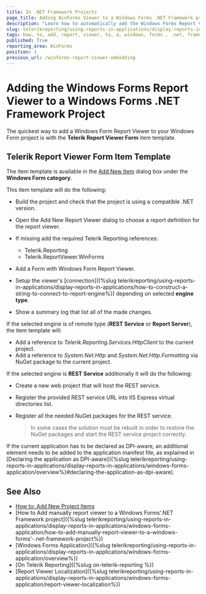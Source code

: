 ```yaml
---
title: In .NET Framework Projects
page_title: Adding WinForms Viewer to a Windows Forms .NET Framework project
description: "Learn how to automatically add the Windows Forms Report Viewer control to a Windows Forms .NET Framework project using the built-in Visual Studio item template."
slug: telerikreporting/using-reports-in-applications/display-reports-in-applications/windows-forms-application/how-to-add-report-viewer-to-a-windows-forms'-.net-framework-project
tags: how, to, add, report, viewer, to, a, windows, forms , .net, framework, project
published: True
reporting_area: WinForms
position: 1
previous_url: /winforms-report-viewer-embedding
---
```


# Adding the Windows Forms Report Viewer to a Windows Forms .NET Framework Project

The quickest way to add a Windows Form Report Viewer to your Windows Form project is with the **Telerik Report Viewer Form** item template.

## Telerik Report Viewer Form Item Template

The item template is available in the [Add New Item](<https://learn.microsoft.com/en-us/previous-versions/visualstudio/visual-studio-2010/w0572c5b(v=vs.100)>) dialog box under the **Windows Form category**.

This item template will do the following:

- Build the project and check that the project is using a compatible .NET version.
- Open the Add New Report Viewer dialog to choose a report definition for the report viewer.
- If missing add the required Telerik Reporting references:

  - Telerik.Reporting
  - Telerik.ReportViewer.WinForms

- Add a Form with Windows Form Report Viewer.
- Setup the viewer's [connection]({%slug telerikreporting/using-reports-in-applications/display-reports-in-applications/how-to-construct-a-string-to-connect-to-report-engine%}) depending on selected **engine type**.
- Show a summary log that list all of the made changes.

If the selected engine is of remote type (**REST Service** or **Report Server**), the item template will:

- Add a reference to _Telerik.Reporting.Services.HttpClient_ to the current project.
- Add a reference to _System.Net.Http_ and _System.Net.Http.Formatting_ via NuGet package to the current project.

If the selected engine is **REST Service** additionally it will do the following:

- Create a new web project that will host the REST service.
- Register the provided REST service URL into IIS Express virtual directories list.
- Register all the needed NuGet packages for the REST service.

  > In some cases the solution must be rebuilt in order to restore the NuGet packages and start the REST service project correctly.

If the current application has to be declared as DPI-aware, an additional element needs to be added to the application manifest file, as explained in [Declaring the application as DPI-aware]({%slug telerikreporting/using-reports-in-applications/display-reports-in-applications/windows-forms-application/overview%}#declaring-the-application-as-dpi-aware).

## See Also

- [How to: Add New Project Items](<https://learn.microsoft.com/en-us/previous-versions/visualstudio/visual-studio-2010/w0572c5b(v=vs.100)>)
- [How to Add manually report viewer to a Windows Forms'.NET Framework project]({%slug telerikreporting/using-reports-in-applications/display-reports-in-applications/windows-forms-application/how-to-add-manually-report-viewer-to-a-windows-forms'-.net-framework-project%})
- [Windows Forms Application]({%slug telerikreporting/using-reports-in-applications/display-reports-in-applications/windows-forms-application/overview%})
- [On Telerik Reporting]({%slug on-telerik-reporting %})
- [Report Viewer Localization]({%slug telerikreporting/using-reports-in-applications/display-reports-in-applications/windows-forms-application/report-viewer-localization%})
